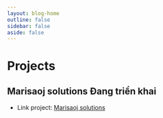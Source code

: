 ```yaml
---
layout: blog-home
outline: false
sidebar: false
aside: false
---
```


# Projects

## Marisaoj solutions <Badge type="tip">Đang triển khai</Badge>

- Link project: [Marisaoj solutions](./marisaoj/)


